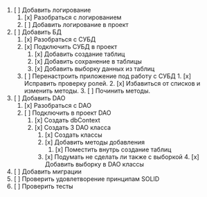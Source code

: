 1.  [ ] Добавить логирование
    1.  [x] Разобраться с логированием
    2.  [ ] Добавить логирование в проект
2.  [ ] Добавить БД    
    1.  [x] Разобраться с СУБД
    2.  [x] Подключить СУБД в проект
        1.  [x] Добавить создание таблиц
        2.  [x] Добавить сохранение в таблицы
        3.  [x] Добавить выборку данных из таблиц
    3.  [ ] Перенастроить приложение под работу с СУБД
            1.  [x] Исправить проверку ролей.
            2.  [x] Избавиться от списков и изменить методы.
            3.  [ ] Починить методы.
3.  [ ] Добавить DAO
    1.  [x] Разобраться с DAO
    2.  [ ] Подключить в проект DAO
        1.  [x] Создать dbContext
        2.  [x] Создать 3 DAO класса
            1. [x] Создать классы
            2. [x] Добавить методы добавления
                1. [x] Поместить внутрь создание таблиц
            3. [x] Подумать не сделать ли также с выборкой
                4. [x] Добавить выборку в DAO классы
4.  [ ] Добавить миграции
5.  [ ] Проверить удовлетворение принципам SOLID
6.  [ ] Проверить тесты
